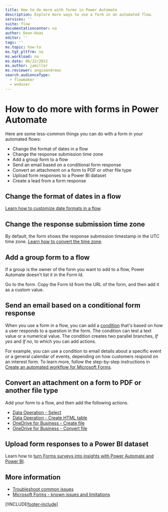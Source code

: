 ```yaml
---
title: How to do more with forms in Power Automate
description: Explore more ways to use a form in an automated flow.
services: ''
suite: flow
documentationcenter: na
author: Dean-Haas
editor: ''
tags: ''
ms.topic: how-to
ms.tgt_pltfrm: na
ms.workload: na
ms.date: 06/22/2022
ms.author: jamiller
ms.reviewer: angieandrews
search.audienceType: 
  - flowmaker
  - enduser
---
```


# How to do more with forms in Power Automate

Here are some less-common things you can do with a form in your automated flows:

- Change the format of dates in a flow
- Change the response submission time zone
- Add a group form to a flow
- Send an email based on a conditional form response
- Convert an attachment on a form to PDF or other file type
- Upload form responses to a Power BI dataset
- Create a lead from a form response

## Change the format of dates in a flow

[Learn how to customize date formats in a flow](https://support.microsoft.com/help/4534778/how-to-customize-format-date-and-time-values-in-a-flow).

## Change the response submission time zone

By default, the form shows the response submission timestamp in the UTC time zone. [Learn how to convert the time zone](https://support.microsoft.com/help/4557244/converting-time-zone-in-microsoft-power-automate).

## Add a group form to a flow

If a group is the owner of the form you want to add to a flow, Power Automate doesn't list it in the Form Id.

Go to the form. Copy the Form Id from the URL of the form, and then add it as a custom value.

## Send an email based on a conditional form response

When you use a form in a flow, you can add a [condition](/power-automate/add-condition#add-a-condition) that's based on how a user responds to a question in the form. The condition can test a text value or a numerical value. The condition creates two parallel branches, *If yes* and *If no*, to which you can add actions.

For example, you can use a condition to email details about a specific event or a general calendar of events, depending on how customers respond on an interest form. To learn more, follow the step-by-step instructions in [Create an automated workflow for Microsoft Forms](https://support.microsoft.com/office/create-an-automated-workflow-for-microsoft-forms-dee28c00-503a-48b3-89df-91a5084e6e43).

## Convert an attachment on a form to PDF or another file type

Add your form to a flow, and then add the following actions.

- [Data Operation - Select](../data-operations.md#use-the-select-action)
- [Data Operation - Create HTML table](../data-operations.md#use-the-create-html-table-action)
- [OneDrive for Business - Create file](/connectors/onedrive/#create-file)
- [OneDrive for Business - Convert file](/connectors/onedrive/#convert-file)

## Upload form responses to a Power BI dataset

Learn how to [turn Forms surveys into insights with Power Automate and Power BI](https://make.powerautomate.com/blog/forms-and-flow-and-powerbi/).

## More information

- [Troubleshoot common issues](troubleshoot-issues.md)
- [Microsoft Forms - known issues and limitations](/connectors/microsoftforms/#known-issues-and-limitations)

[!INCLUDE[footer-include](../includes/footer-banner.md)]
